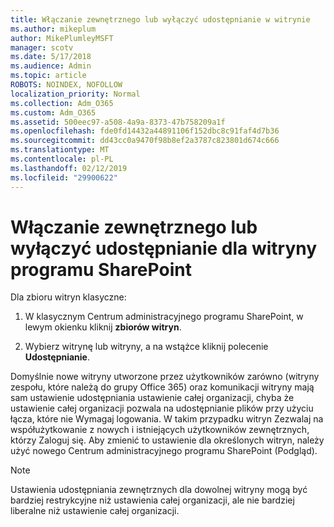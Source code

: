 ```yaml
---
title: Włączanie zewnętrznego lub wyłączyć udostępnianie w witrynie
ms.author: mikeplum
author: MikePlumleyMSFT
manager: scotv
ms.date: 5/17/2018
ms.audience: Admin
ms.topic: article
ROBOTS: NOINDEX, NOFOLLOW
localization_priority: Normal
ms.collection: Adm_O365
ms.custom: Adm_O365
ms.assetid: 500eec97-a508-4a9a-8373-47b758209a1f
ms.openlocfilehash: fde0fd14432a44891106f152dbc8c91faf4d7b36
ms.sourcegitcommit: dd43cc0a9470f98b8ef2a3787c823801d674c666
ms.translationtype: MT
ms.contentlocale: pl-PL
ms.lasthandoff: 02/12/2019
ms.locfileid: "29900622"
---
```

# <a name="turn-external-sharing-on-or-off-for-a-sharepoint-site"></a>Włączanie zewnętrznego lub wyłączyć udostępnianie dla witryny programu SharePoint

Dla zbioru witryn klasyczne:
  
1. W klasycznym Centrum administracyjnego programu SharePoint, w lewym okienku kliknij **zbiorów witryn**.
    
2. Wybierz witrynę lub witryny, a na wstążce kliknij polecenie **Udostępnianie**.
    
Domyślnie nowe witryny utworzone przez użytkowników zarówno (witryny zespołu, które należą do grupy Office 365) oraz komunikacji witryny mają sam ustawienie udostępniania ustawienie całej organizacji, chyba że ustawienie całej organizacji pozwala na udostępnianie plików przy użyciu łącza, które nie Wymagaj logowania. W takim przypadku witryn Zezwalaj na współużytkowanie z nowych i istniejących użytkowników zewnętrznych, którzy Zaloguj się. Aby zmienić to ustawienie dla określonych witryn, należy użyć nowego Centrum administracyjnego programu SharePoint (Podgląd).
  
> [!NOTE]
> Ustawienia udostępniania zewnętrznych dla dowolnej witryny mogą być bardziej restrykcyjne niż ustawienia całej organizacji, ale nie bardziej liberalne niż ustawienie całej organizacji. 
  

